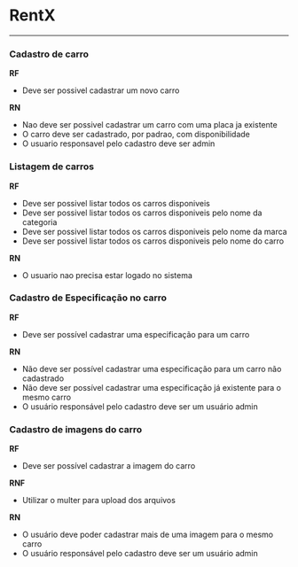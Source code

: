 # RentX

---
### Cadastro de carro

**RF**
- Deve ser possivel cadastrar um novo carro

**RN**
- Nao deve ser possivel cadastrar um carro com uma placa ja existente
- O carro deve ser cadastrado, por padrao, com disponibilidade
- O usuario responsavel pelo cadastro deve ser admin

### Listagem de carros

**RF**
- Deve ser possivel listar todos os carros disponiveis
- Deve ser possivel listar todos os carros disponiveis pelo nome da categoria
- Deve ser possivel listar todos os carros disponiveis pelo nome da marca
- Deve ser possivel listar todos os carros disponiveis pelo nome do carro

**RN**
- O usuario nao precisa estar logado no sistema

### Cadastro de Especificação no carro

**RF**
- Deve ser possível cadastrar uma especificação para um carro

**RN**
- Não deve ser possível cadastrar uma especificação para um carro não cadastrado
- Não deve ser possível cadastrar uma especificação já existente para o mesmo carro
- O usuário responsável pelo cadastro deve ser um usuário admin

### Cadastro de imagens do carro

**RF**
- Deve ser possível cadastrar a imagem do carro

**RNF**
- Utilizar o multer para upload dos arquivos

**RN**
- O usuário deve poder cadastrar mais de uma imagem para o mesmo carro
- O usuário responsável pelo cadastro deve ser um usuário admin
